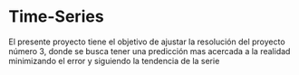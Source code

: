 # Time-Series
El presente proyecto tiene el objetivo de ajustar la resolución del proyecto número 3, donde se busca tener una predicción mas acercada a la realidad minimizando el error y siguiendo la tendencia de la serie
